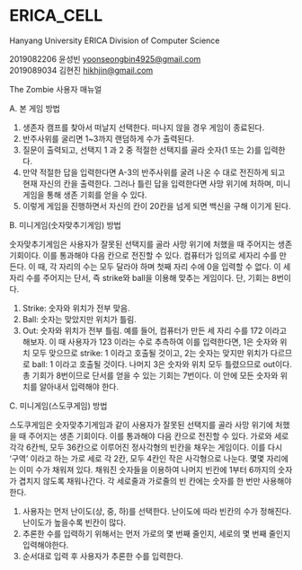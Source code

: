 # ERICA_CELL

Hanyang University ERICA Division of Computer Science

2019082206 윤성빈 yoonseongbin4925@gmail.com  
2019089034 김현진 hikhjin@gmail.com


The Zombie 사용자 매뉴얼



A.	본 게임 방법

1.	생존자 캠프를 찾아서 떠날지 선택한다. 떠나지 않을 경우 게임이 종료된다.
2.	반주사위를 굴리면 1~3까지 랜덤하게 수가 출력된다.
3.	질문이 출력되고, 선택지 1 과 2 중 적절한 선택지를 골라 숫자(1 또는 2)를 입력한다.
4.	만약 적절한 답을 입력한다면 A-3의 반주사위를 굴려 나온 수 대로 전진하게 되고 현재 자신의 칸을 출력한다. 그러나 틀린 답을 입력한다면 사망 위기에 처하며, 미니게임을 통해 생존 기회를 얻을 수 있다.
5.	이렇게 게임을 진행하면서 자신의 칸이 20칸을 넘게 되면 백신을 구해 이기게 된다.


B.	미니게임(숫자맞추기게임) 방법

숫자맞추기게임은 사용자가 잘못된 선택지를 골라 사망 위기에 처했을 때 주어지는 생존 기회이다. 이를 통과해야 다음 칸으로 전진할 수 있다.
컴퓨터가 임의로 세자리 수를 만든다. 이 때, 각 자리의 수는 모두 달라야 하며 첫째 자리 수에 0을 입력할 수 없다. 이 세자리 수를 주어지는 단서, 즉 strike와 ball을 이용해 맞추는 게임이다. 단, 기회는 8번이다.
1. Strike: 숫자와 위치가 전부 맞음.
2. Ball: 숫자는 맞았지만 위치가 틀림.
3. Out: 숫자와 위치가 전부 틀림.
예를 들어, 컴퓨터가 만든 세 자리 수를 172 이라고 해보자. 이 때 사용자가 123 이라는 수로 추측하여 이를 입력한다면, 1은 숫자와 위치 모두 맞으므로 strike: 1 이라고 호출될 것이고, 2는 숫자는 맞지만 위치가 다르므로 ball: 1 이라고 호출될 것이다. 나머지 3은 숫자와 위치 모두 틀렸으므로 out이다. 총 기회가 8번이므로 단서를 얻을 수 있는 기회는 7번이다. 이 안에 모든 숫자와 위치를 알아내서 입력해야 한다. 


C.	미니게임(스도쿠게임) 방법

스도쿠게임은 숫자맞추기게임과 같이 사용자가 잘못된 선택지를 골라 사망 위기에 처했을 때 주어지는 생존 기회이다. 이를 통과해야 다음 칸으로 전진할 수 있다.
가로와 세로 각각 6칸씩, 모두 36칸으로 이루어진 정사각형의 빈칸을 채우는 게임이다. 이를 다시 ‘구역’ 이라고 하는 가로 세로 각 2칸, 모두 4칸인 작은 사각형으로 나눈다. 몇몇 자리에는 이미 수가 채워져 있다. 
채워진 숫자들을 이용하여 나머지 빈칸에 1부터 6까지의 숫자가 겹치지 않도록 채워나간다. 각 세로줄과 가로줄의 빈 칸에는 숫자를 한 번만 사용해야 한다.
1. 사용자는 먼저 난이도(상, 중, 하)를 선택한다. 난이도에 따라 빈칸의 수가 정해진다. 난이도가 높을수록 빈칸이 많다.
2. 추론한 수를 입력하기 위해서는 먼저 가로의 몇 번째 줄인지, 세로의 몇 번째 줄인지 입력해야한다.
3. 순서대로 입력 후 사용자가 추론한 수를 입력한다.

